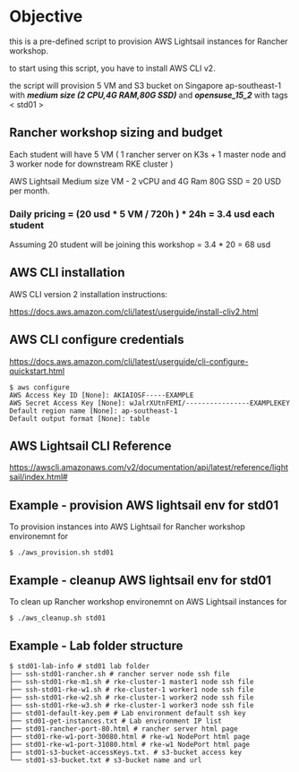 # Objective
this is a pre-defined script to provision AWS Lightsail instances for Rancher workshop.

to start using this script, you have to install AWS CLI v2.

the script will provision 5 VM and S3 bucket on Singapore ap-southeast-1 with ***medium size (2 CPU,4G RAM,80G SSD)*** and ***opensuse_15_2*** with tags < std01 > 


## Rancher workshop sizing and budget

Each student will have 5 VM ( 1 rancher server on K3s + 1 master node and 3 worker node for downstream RKE cluster ) 

AWS Lightsail Medium size VM - 2 vCPU and 4G Ram 80G SSD = 20 USD per month.

### Daily pricing = (20 usd * 5 VM / 720h ) * 24h = 3.4 usd each student

Assuming 20 student will be joining this workshop = 3.4 * 20 = 68 usd 

## AWS CLI installation 

AWS CLI version 2 installation instructions:

https://docs.aws.amazon.com/cli/latest/userguide/install-cliv2.html


## AWS CLI configure credentials
https://docs.aws.amazon.com/cli/latest/userguide/cli-configure-quickstart.html 

```
$ aws configure
AWS Access Key ID [None]: AKIAIOSF-----EXAMPLE
AWS Secret Access Key [None]: wJalrXUtnFEMI/----------------EXAMPLEKEY
Default region name [None]: ap-southeast-1
Default output format [None]: table
```

## AWS Lightsail CLI Reference
https://awscli.amazonaws.com/v2/documentation/api/latest/reference/lightsail/index.html#


## Example - provision AWS lightsail env for std01

To provision instances into AWS Lightsail for Rancher workshop environemnt for <std01>

```
$ ./aws_provision.sh std01
```

## Example - cleanup AWS lightsail env for std01

To clean up Rancher workshop environemnt on AWS Lightsail instances for <std01>

```
$ ./aws_cleanup.sh std01

```


## Example <std01> - Lab folder structure
```
$ std01-lab-info # std01 lab folder
├── ssh-std01-rancher.sh # rancher server node ssh file
├── ssh-std01-rke-m1.sh # rke-cluster-1 master1 node ssh file
├── ssh-std01-rke-w1.sh # rke-cluster-1 worker1 node ssh file
├── ssh-std01-rke-w2.sh # rke-cluster-1 worker2 node ssh file
├── ssh-std01-rke-w3.sh # rke-cluster-1 worker3 node ssh file
├── std01-default-key.pem # Lab environment default ssh key
├── std01-get-instances.txt # Lab environment IP list
├── std01-rancher-port-80.html # rancher server html page
├── std01-rke-w1-port-30080.html # rke-w1 NodePort html page
├── std01-rke-w1-port-31080.html # rke-w1 NodePort html page
├── std01-s3-bucket-accessKeys.txt. # s3-bucket access key
└── std01-s3-bucket.txt # s3-bucket name and url
```